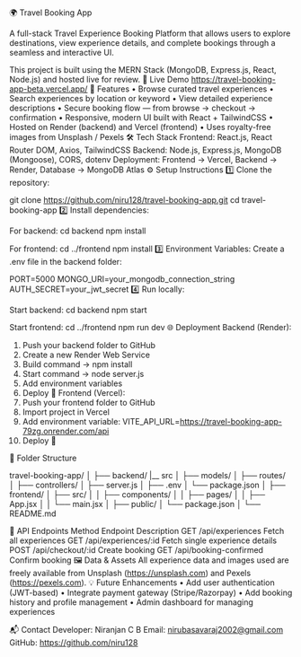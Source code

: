 
🌍 Travel Booking App


A full-stack Travel Experience Booking Platform that allows users to explore destinations, view experience details, and complete bookings through a seamless and interactive UI.

This project is built using the MERN Stack (MongoDB, Express.js, React, Node.js) and hosted live for review.
🚀 Live Demo
https://travel-booking-app-beta.vercel.app/
🧭 Features
•	Browse curated travel experiences
•	Search experiences by location or keyword
•	View detailed experience descriptions
•	Secure booking flow — from browse → checkout → confirmation
•	Responsive, modern UI built with React + TailwindCSS
•	Hosted on Render (backend) and Vercel (frontend)
•	Uses royalty-free images from Unsplash / Pexels
🛠️ Tech Stack
Frontend: React.js, React Router DOM, Axios, TailwindCSS
Backend: Node.js, Express.js, MongoDB (Mongoose), CORS, dotenv
Deployment: Frontend → Vercel, Backend → Render, Database → MongoDB Atlas
⚙️ Setup Instructions
1️⃣ Clone the repository:

git clone https://github.com/niru128/travel-booking-app.git
cd travel-booking-app
2️⃣ Install dependencies:

For backend:
cd backend
npm install

For frontend:
cd ../frontend
npm install
3️⃣ Environment Variables:
Create a .env file in the backend folder:

PORT=5000
MONGO_URI=your_mongodb_connection_string
AUTH_SECRET=your_jwt_secret
4️⃣ Run locally:

Start backend:
cd backend
npm start

Start frontend:
cd ../frontend
npm run dev
🌐 Deployment
Backend (Render):
1. Push your backend folder to GitHub
2. Create a new Render Web Service
3. Build command → npm install
4. Start command → node server.js
5. Add environment variables
6. Deploy 🚀
Frontend (Vercel):
1. Push your frontend folder to GitHub
2. Import project in Vercel
3. Add environment variable: VITE_API_URL=https://travel-booking-app-79zg.onrender.com/api
4. Deploy 🚀
   
📁 Folder Structure

travel-booking-app/
│
├── backend/
|__ src
│   ├── models/
│   ├── routes/
│   ├── controllers/
│   ├── server.js
│   ├── .env
│   └── package.json
│
├── frontend/
│   ├── src/
│   │   ├── components/
│   │   ├── pages/
│   │   ├── App.jsx
│   │   └── main.jsx
│   ├── public/
│   └── package.json
│
└── README.md

🧩 API Endpoints
Method	Endpoint	Description
GET	/api/experiences	Fetch all experiences
GET	/api/experiences/:id	Fetch single experience details
POST	/api/checkout/:id	Create booking
GET	/api/booking-confirmed	Confirm booking
🖼️ Data & Assets
All experience data and images used are freely available from Unsplash (https://unsplash.com) and Pexels (https://pexels.com).
💡 Future Enhancements
•	Add user authentication (JWT-based)
•	Integrate payment gateway (Stripe/Razorpay)
•	Add booking history and profile management
•	Admin dashboard for managing experiences

📬 Contact
Developer: Niranjan C B
Email: nirubasavaraj2002@gmail.com
GitHub: https://github.com/niru128
